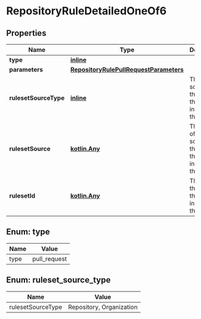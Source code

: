 
# RepositoryRuleDetailedOneOf6

## Properties
Name | Type | Description | Notes
------------ | ------------- | ------------- | -------------
**type** | [**inline**](#Type) |  | 
**parameters** | [**RepositoryRulePullRequestParameters**](RepositoryRulePullRequestParameters.md) |  |  [optional]
**rulesetSourceType** | [**inline**](#RulesetSourceType) | The type of source for the ruleset that includes this rule. |  [optional]
**rulesetSource** | [**kotlin.Any**](.md) | The name of the source of the ruleset that includes this rule. |  [optional]
**rulesetId** | [**kotlin.Any**](.md) | The ID of the ruleset that includes this rule. |  [optional]


<a id="Type"></a>
## Enum: type
Name | Value
---- | -----
type | pull_request


<a id="RulesetSourceType"></a>
## Enum: ruleset_source_type
Name | Value
---- | -----
rulesetSourceType | Repository, Organization



